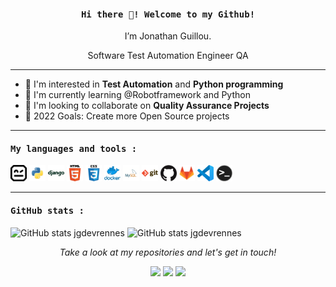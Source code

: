 <h4 align="center">
  <samp>Hi there 👋! Welcome to my Github!</samp>
</h4>
<p align="center"><bold>I’m Jonathan Guillou.</bold></p>
<p align="center"><bold>Software Test Automation Engineer QA</bold></p>

---

* 👀 I'm interested in **Test Automation** and **Python programming**
* 🌱 I'm currently learning @Robotframework and Python
* 💞️ I'm looking to collaborate on **Quality Assurance Projects**
* 🥅 2022 Goals: Create more Open Source projects

---

<h4 >
  <samp>My languages and tools :</samp>
</h4>

<p>
<img alt="robotframework" width="26px" src="Img/ROBOTFRAMEWORK.png" />
<img alt="python" width="26px" src="https://raw.githubusercontent.com/github/explore/80688e429a7d4ef2fca1e82350fe8e3517d3494d/topics/python/python.png" />
<img alt="django" width="26px" src="https://raw.githubusercontent.com/github/explore/80688e429a7d4ef2fca1e82350fe8e3517d3494d/topics/django/django.png" />
<img alt="html" width="26px" src="https://raw.githubusercontent.com/github/explore/80688e429a7d4ef2fca1e82350fe8e3517d3494d/topics/html/html.png" />
<img alt="css" width="26px" src="https://raw.githubusercontent.com/github/explore/80688e429a7d4ef2fca1e82350fe8e3517d3494d/topics/css/css.png" />
<img alt="docker" width="26px" src="https://raw.githubusercontent.com/github/explore/80688e429a7d4ef2fca1e82350fe8e3517d3494d/topics/docker/docker.png" />
<img alt="mysql" width="26px" src="https://raw.githubusercontent.com/github/explore/80688e429a7d4ef2fca1e82350fe8e3517d3494d/topics/mysql/mysql.png" />
<img alt="git" width="26px" src="https://raw.githubusercontent.com/github/explore/80688e429a7d4ef2fca1e82350fe8e3517d3494d/topics/git/git.png" />
<img alt="github" width="26px" src="https://raw.githubusercontent.com/github/explore/78df643247d429f6cc873026c0622819ad797942/topics/github/github.png" />
<img alt="gitlab" width="26px" src="Img/GITLAB.png" />
<img alt="visual studio code" width="26px" src="https://raw.githubusercontent.com/github/explore/80688e429a7d4ef2fca1e82350fe8e3517d3494d/topics/visual-studio-code/visual-studio-code.png" />
<img alt="terminal" width="26px" src="https://raw.githubusercontent.com/github/explore/80688e429a7d4ef2fca1e82350fe8e3517d3494d/topics/terminal/terminal.png" />
</p>

---

<h4 >
  <samp>GitHub stats :</samp>
</h4>

![GitHub stats jgdevrennes](https://github-readme-stats.vercel.app/api?username=jgdevrennes&show_icons=false)
![GitHub stats jgdevrennes](https://github-readme-stats.vercel.app/api/top-langs/?username=jgdevrennes&hide=css&layout=compact)

<p align="center">
  <i>Take a look at my repositories and let's get in touch!</i>

<p align="center">
<a href= "https://www.linkedin.com/in/johnguillou/"><img src="https://img.icons8.com/material-outlined/30/000000/linkedin.png"/></a>
<a href= "https://twitter.com/Guilloujohn"><img src="https://img.icons8.com/material-outlined/30/000000/twitter.png"/></a>
<a href= "https://jgdevrennes.github.io/RF-Resources/"><img src="https://img.icons8.com/material-outlined/27/000000/geography.png"/></a>
</p>
